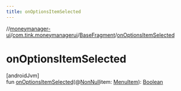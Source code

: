 ```yaml
---
title: onOptionsItemSelected
---
```

//[moneymanager-ui](../../../index.html)/[com.tink.moneymanagerui](../index.html)/[BaseFragment](index.html)/[onOptionsItemSelected](on-options-item-selected.html)



# onOptionsItemSelected



[androidJvm]\
fun [onOptionsItemSelected](on-options-item-selected.html)(@[NonNull](https://developer.android.com/reference/kotlin/androidx/annotation/NonNull.html)item: [MenuItem](https://developer.android.com/reference/kotlin/android/view/MenuItem.html)): [Boolean](https://kotlinlang.org/api/latest/jvm/stdlib/kotlin/-boolean/index.html)




